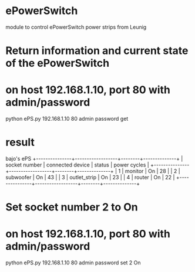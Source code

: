 ePowerSwitch
============

module to control ePowerSwitch power strips from Leunig



# Return information and current state of the ePowerSwitch 
# on host 192.168.1.10, port 80 with admin/password

python ePS.py 192.168.1.10 80 admin password get

# result 

bajo's ePS
+---------------+------------------+--------+--------------+
| socket number | connected device | status | power cycles |
+---------------+------------------+--------+--------------+
|       1       |     monitor      |   On   |      28      |
|       2       |    subwoofer     |   On   |      43      |
|       3       |   outlet_strip   |   On   |      23      |
|       4       |      router      |   On   |      22      |
+---------------+------------------+--------+--------------+

# Set socket number 2 to On 
# on host 192.168.1.10, port 80 with admin/password

python ePS.py 192.168.1.10 80 admin password set 2 On


